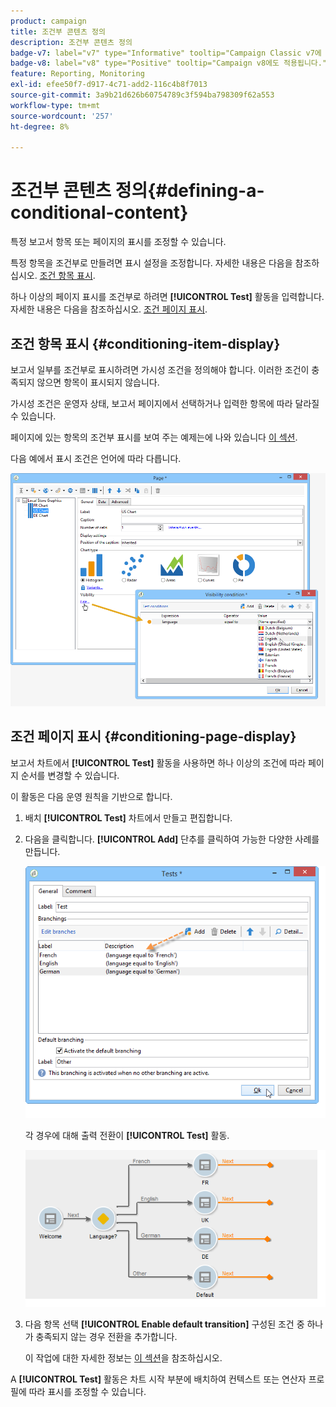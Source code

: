 ```yaml
---
product: campaign
title: 조건부 콘텐츠 정의
description: 조건부 콘텐츠 정의
badge-v7: label="v7" type="Informative" tooltip="Campaign Classic v7에 적용"
badge-v8: label="v8" type="Positive" tooltip="Campaign v8에도 적용됩니다."
feature: Reporting, Monitoring
exl-id: efee50f7-d917-4c71-add2-116c4b8f7013
source-git-commit: 3a9b21d626b60754789c3f594ba798309f62a553
workflow-type: tm+mt
source-wordcount: '257'
ht-degree: 8%

---
```


# 조건부 콘텐츠 정의{#defining-a-conditional-content}



특정 보고서 항목 또는 페이지의 표시를 조정할 수 있습니다.

특정 항목을 조건부로 만들려면 표시 설정을 조정합니다. 자세한 내용은 다음을 참조하십시오. [조건 항목 표시](#conditioning-item-display).

하나 이상의 페이지 표시를 조건부로 하려면 **[!UICONTROL Test]** 활동을 입력합니다. 자세한 내용은 다음을 참조하십시오. [조건 페이지 표시](#conditioning-page-display).

## 조건 항목 표시 {#conditioning-item-display}

보고서 일부를 조건부로 표시하려면 가시성 조건을 정의해야 합니다. 이러한 조건이 충족되지 않으면 항목이 표시되지 않습니다.

가시성 조건은 운영자 상태, 보고서 페이지에서 선택하거나 입력한 항목에 따라 달라질 수 있습니다.

페이지에 있는 항목의 조건부 표시를 보여 주는 예제는에 나와 있습니다 [이 섹션](../../web/using/form-rendering.md#defining-fields-conditional-display).

다음 예에서 표시 조건은 언어에 따라 다릅니다.

![](assets/reporting_display_condition.png)

## 조건 페이지 표시 {#conditioning-page-display}

보고서 차트에서 **[!UICONTROL Test]** 활동을 사용하면 하나 이상의 조건에 따라 페이지 순서를 변경할 수 있습니다.

이 활동은 다음 운영 원칙을 기반으로 합니다.

1. 배치 **[!UICONTROL Test]** 차트에서 만들고 편집합니다.
1. 다음을 클릭합니다. **[!UICONTROL Add]** 단추를 클릭하여 가능한 다양한 사례를 만듭니다.

   ![](assets/reporting_test_sample.png)

   각 경우에 대해 출력 전환이 **[!UICONTROL Test]** 활동.

   ![](assets/reporting_test_transitions.png)

1. 다음 항목 선택 **[!UICONTROL Enable default transition]** 구성된 조건 중 하나가 충족되지 않는 경우 전환을 추가합니다.

   이 작업에 대한 자세한 정보는 [이 섹션](../../web/using/defining-web-forms-page-sequencing.md#conditional-page-display)을 참조하십시오.

A **[!UICONTROL Test]** 활동은 차트 시작 부분에 배치하여 컨텍스트 또는 연산자 프로필에 따라 표시를 조정할 수 있습니다.
